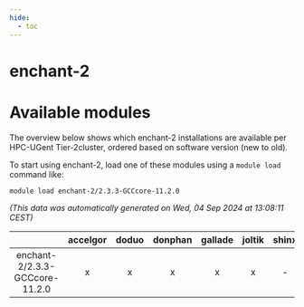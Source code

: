 ```yaml
---
hide:
  - toc
---
```


enchant-2
=========

# Available modules


The overview below shows which enchant-2 installations are available per HPC-UGent Tier-2cluster, ordered based on software version (new to old).

To start using enchant-2, load one of these modules using a `module load` command like:

```shell
module load enchant-2/2.3.3-GCCcore-11.2.0
```

*(This data was automatically generated on Wed, 04 Sep 2024 at 13:08:11 CEST)*  

| |accelgor|doduo|donphan|gallade|joltik|shinx|skitty|
| :---: | :---: | :---: | :---: | :---: | :---: | :---: | :---: |
|enchant-2/2.3.3-GCCcore-11.2.0|x|x|x|x|x|-|x|
